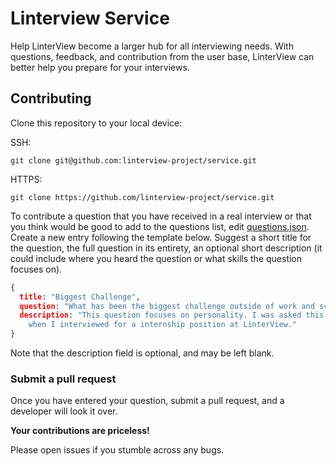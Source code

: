 # Linterview Service

Help LinterView become a larger hub for all interviewing needs. With questions, 
feedback, and contribution from the user base, LinterView can better help you prepare 
for your interviews.

## Contributing

Clone this repository to your local device:

SSH:
```
git clone git@github.com:linterview-project/service.git
```

HTTPS:
```
git clone https://github.com/linterview-project/service.git
```

To contribute a question that you have received in a real interview or that you
think would be good to add to the questions list, edit 
[questions.json](https://github.com/linterview-project/service/questions.json).
Create a new entry following the template below. Suggest a short title for the question,
the full question in its entirety, an optional short description (it could include
where you heard the question or what skills the question focuses on).

```json
{
  title: "Biggest Challenge",
  question: "What has been the biggest challenge outside of work and school for you?",
  description: "This question focuses on personality. I was asked this question
    when I interviewed for a internship position at LinterView."
}
```

Note that the description field is optional, and may be left blank.

### Submit a pull request

Once you have entered your question, submit a pull request, and a developer will
look it over. 

**Your contributions are priceless!**

Please open issues if you stumble across any bugs.
